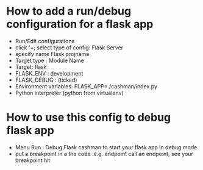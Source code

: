 
# How to add a  run/debug configuration for a flask app

- Run/Edit configurations
-  click '+;  select type of config: Flask Server
-  specify name Flask projname
-  Target type : Module Name
-  Target:  flask
-  FLASK_ENV : development
-  FLASK_DEBUG : (ticked)
-  Environment variables: FLASK_APP=./cashman/index.py
-  Python interpreter  (python from virtualenv)
  
# How to use this config to debug flask app

- Menu Run : Debug Flask cashman  to start your flask app in debug mode
- put a breakpoint in a the code .e.g. endpoint
  call an endpoint, see your breakpoint hit

